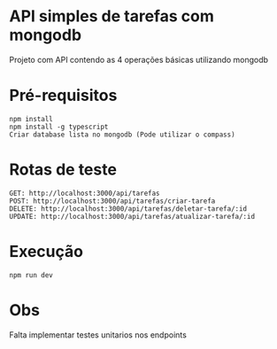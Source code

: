 # API simples de tarefas com mongodb
Projeto com API contendo as 4 operações básicas utilizando mongodb 

# Pré-requisitos

`npm install`  </br>
`npm install -g typescript`  </br>
`Criar database lista no mongodb (Pode utilizar o compass)`  </br>


# Rotas de teste

`GET: http://localhost:3000/api/tarefas` </br>
`POST: http://localhost:3000/api/tarefas/criar-tarefa` </br>
`DELETE: http://localhost:3000/api/tarefas/deletar-tarefa/:id` </br>
`UPDATE: http://localhost:3000/api/tarefas/atualizar-tarefa/:id` </br>

# Execução

`npm run dev`

# Obs

Falta implementar testes unitarios nos endpoints 
